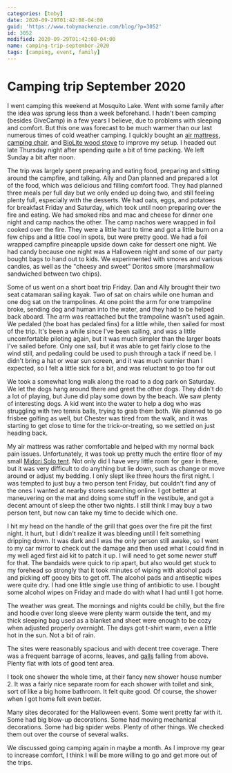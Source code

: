 ```yaml
---
categories: [toby]
date: 2020-09-29T01:42:08-04:00
guid: 'https://www.tobymackenzie.com/blog/?p=3052'
id: 3052
modified: 2020-09-29T01:42:08-04:00
name: camping-trip-september-2020
tags: [camping, event, family]
---
```


Camping trip September 2020
===========================

I went camping this weekend at Mosquito Lake.<!--more-->  Went with some family after the idea was sprung less than a week beforehand.  I hadn't been camping (besides GiveCamp) in a few years I believe, due to problems with sleeping and comfort.  But this one was forecast to be much warmer than our last numerous times of cold weather camping.  I quickly bought an [air mattress](https://smile.amazon.com/gp/product/B07YXCV7N3/ref=ppx_yo_dt_b_asin_title_o00_s01?ie=UTF8&psc=1), [camping chair](https://smile.amazon.com/gp/product/B082K8JXX5/ref=ppx_yo_dt_b_asin_title_o00_s00?ie=UTF8&psc=1), and [BioLite wood stove](https://www.rei.com/product/115524/biolite-campstove-2-coffee-press-bundle) to improve my setup.  I headed out late Thursday night after spending quite a bit of time packing.  We left Sunday a bit after noon.

The trip was largely spent preparing and eating food, preparing and sitting around the campfire, and talking.  Ally and Dan planned and prepared a lot of the food, which was delicious and filling comfort food.  They had planned three meals per full day but we only ended up doing two, and still feeling plenty full, especially with the desserts.  We had oats, eggs, and potatoes for breakfast Friday and Saturday, which took until noon preparing over the fire and eating.  We had smoked ribs and mac and cheese for dinner one night and camp nachos the other.  The camp nachos were wrapped in foil cooked over the fire.  They were a little hard to time and got a little burn on a few chips and a little cool in spots, but were pretty good.  We had a foil wrapped campfire pineapple upside down cake for dessert one night.  We had candy because one night was a Halloween night and some of our party bought bags to hand out to kids.  We experimented with smores and various candies, as well as the "cheesy and sweet" Doritos smore (marshmallow sandwiched between two chips).

Some of us went on a short boat trip Friday.  Dan and Ally brought their two seat catamaran sailing kayak.  Two of sat on chairs while one human and one dog sat on the trampolines.  At one point the arm for one trampoline broke, sending dog and human into the water, and they had to be helped back aboard.  The arm was reattached but the trampoline wasn't used again.  We pedaled (the boat has pedaled fins) for a little while, then sailed for most of the trip.  It's been a while since I've been sailing, and was a little uncomfortable piloting again, but it was much simpler than the larger boats I've sailed before.  Only one sail, but it was able to get fairly close to the wind still, and pedaling could be used to push through a tack if need be.  I didn't bring a hat or wear sun screen, and it was much sunnier than I expected, so I felt a little sick for a bit, and was reluctant to go too far out

We took a somewhat long walk along the road to a dog park on Saturday.  We let the dogs hang around there and greet the other dogs.  They didn't do a lot of playing, but June did play some down by the beach.  We saw plenty of interesting dogs.  A kid went into the water to help a dog who was struggling with two tennis balls, trying to grab them both.  We planned to go frisbee golfing as well, but Chester was tired from the walk, and it was starting to get close to time for the trick-or-treating, so we settled on just heading back.

My air mattress was rather comfortable and helped with my normal back pain issues.  Unfortunately, it was took up pretty much the entire floor of my small [Midori Solo tent](https://eurekacamping.johnsonoutdoors.com/tents/backpacking/midori-solo-tent).  Not only did I have very little room for gear in there, but it was very difficult to do anything but lie down, such as change or move around or adjust my bedding.  I only slept like three hours the first night.  I was tempted to just buy a two person tent Friday, but couldn't find any of the ones I wanted at nearby stores searching online.  I got better at maneuvering on the mat and doing some stuff in the vestibule, and got a decent amount of sleep the other two nights.  I still think I may buy a two person tent, but now can take my time to decide which one.

I hit my head on the handle of the grill that goes over the fire pit the first night.  It hurt, but I didn't realize it was bleeding until I felt something dripping down.  It was dark and I was the only person still awake, so I went to my car mirror to check out the damage and then used what I could find in my well aged first aid kit to patch it up.  I will need to get some newer stuff for that.  The bandaids were quick to rip apart, but also would get stuck to my forehead so strongly that it took minutes of wiping with alcohol pads and picking off gooey bits to get off.  The alcohol pads and antiseptic wipes were quite dry.  I had one little single use thing of antibiotic to use.  I bought some alcohol wipes on Friday and made do with what I had until I got home.

The weather was great.  The mornings and nights could be chilly, but the fire and hoodie over long sleeve were plenty warm outside the tent, and my thick sleeping bag used as a blanket and sheet were enough to be cozy when adjusted properly overnight.  The days got t-shirt warm, even a little hot in the sun.  Not a bit of rain.

The sites were reasonably spacious and with decent tree coverage.  There was a frequent barrage of acorns, leaves, and [galls](https://en.wikipedia.org/wiki/Gall) falling from above.  Plenty flat with lots of good tent area.

I took one shower the whole time, at their fancy new shower house number 2.  It was a fairly nice separate room for each shower with toilet and sink, sort of like a big home bathroom.  It felt quite good.  Of course, the shower when I got home felt even better.

Many sites decorated for the Halloween event.  Some went pretty far with it.  Some had big blow-up decorations.  Some had moving mechanical decorations.  Some had big spider webs.  Plenty of other things.  We checked them out over the course of several walks.

We discussed going camping again in maybe a month.  As I improve my gear to increase comfort, I think I will be more willing to go and get more out of the trips.
